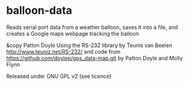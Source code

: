 balloon-data
============

Reads serial port data from a weather balloon, saves it into a file, and creates a Google maps webpage tracking the balloon

&copy Patton Doyle
Using the RS-232 library by Teunis van Beelen http://www.teuniz.net/RS-232/
and code from https://github.com/doylep/gps_data-map.git by Patton Doyle and Molly Flynn

Released under GNU GPL v2 (see licence)
